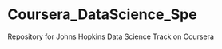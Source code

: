 Coursera_DataScience_Spe
========================

Repository for Johns Hopkins Data Science Track on Coursera
